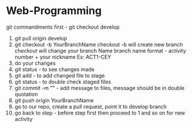 # Web-Programming
git commandments
first - git checkout develop
1. git pull origin develop
2. git checkout -b YourBranchName
    checkout -b will create new branch
    checkout will change your branch Name
    branch name format - activity number + your nickname Ex: ACT1-CEY
4. do your changes
5. git status - to see changes made
6. git add - to add changed file to stage
7. git status - to double check staged files
8. git commit -m "" - add message to files, message should be in double quotation
9. git push origin YourBranchName
10. go to our repo, create a pull request, point it to develop branch
11. go back to step - before step first then proceed to 1 and so on for new activity
